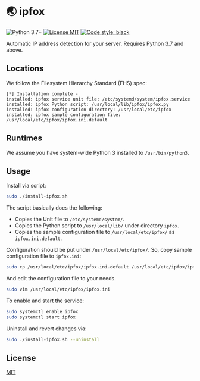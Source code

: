 # 🌏 ipfox

![Python 3.7+](https://img.shields.io/badge/python-3.7+-297ca0?logo=python&logoColor=white) [![License MIT](https://img.shields.io/github/license/daisylab-bit/ipfox)](./LICENSE) [![Code style: black](https://img.shields.io/badge/code%20style-black-000000.svg)](https://github.com/psf/black)

Automatic IP address detection for your server. Requires Python 3.7 and above.

## Locations

We follow the Filesystem Hierarchy Standard (FHS) spec:

```
[*] Installation complete -
installed: ipfox service unit file: /etc/systemd/system/ipfox.service
installed: ipfox Python script: /usr/local/lib/ipfox/ipfox.py
installed: ipfox configuration directory: /usr/local/etc/ipfox
installed: ipfox sample configuration file: /usr/local/etc/ipfox/ipfox.ini.default
```

## Runtimes

We assume you have system-wide Python 3 installed to `/usr/bin/python3`.

## Usage

Install via script:

```bash
sudo ./install-ipfox.sh
```

The script basically does the following:

- Copies the Unit file to `/etc/systemd/system/`.
- Copies the Python script to `/usr/local/lib/` under directory `ipfox`.
- Copies the sample configuration file to `/usr/local/etc/ipfox/` as `ipfox.ini.default`.

Configuration should be put under `/usr/local/etc/ipfox/`. So, copy sample configuration file to `ipfox.ini`:

```bash
sudo cp /usr/local/etc/ipfox/ipfox.ini.default /usr/local/etc/ipfox/ipfox.ini
```

And edit the configuration file to your needs.

```bash
sudo vim /usr/local/etc/ipfox/ipfox.ini
```

To enable and start the service:

```bash
sudo systemctl enable ipfox
sudo systemctl start ipfox
```

Uninstall and revert changes via:

```bash
sudo ./install-ipfox.sh --uninstall
```

## License

[MIT](./LICENSE)
